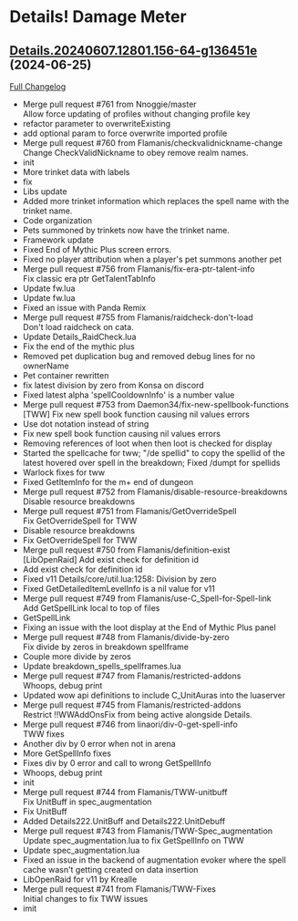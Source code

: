 # Details! Damage Meter

## [Details.20240607.12801.156-64-g136451e](https://github.com/Tercioo/Details-Damage-Meter/tree/136451ee6269b6f280b2d959c5b6f5d07b9732a2) (2024-06-25)
[Full Changelog](https://github.com/Tercioo/Details-Damage-Meter/compare/Details.20240607.12801.156...136451ee6269b6f280b2d959c5b6f5d07b9732a2) 

- Merge pull request #761 from Nnoggie/master  
    Allow force updating of profiles without changing profile key  
- refactor parameter to overwriteExisting  
- add optional param to force overwrite imported profile  
- Merge pull request #760 from Flamanis/checkvalidnickname-change  
    Change CheckValidNickname to obey remove realm names.  
- init  
- More trinket data with labels  
- fix  
- Libs update  
- Added more trinket information which replaces the spell name with the trinket name.  
- Code organization  
- Pets summoned by trinkets now have the trinket name.  
- Framework update  
- Fixed End of Mythic Plus screen errors.  
- Fixed no player attribution when a player's pet summons another pet  
- Merge pull request #756 from Flamanis/fix-era-ptr-talent-info  
    Fix classic era ptr GetTalentTabInfo  
- Update fw.lua  
- Update fw.lua  
- Fixed an issue with Panda Remix  
- Merge pull request #755 from Flamanis/raidcheck-don't-load  
    Don't load raidcheck on cata.  
- Update Details\_RaidCheck.lua  
- Fix the end of the mythic plus  
- Removed pet duplication bug and removed debug lines for no ownerName  
- Pet container rewritten  
- fix latest division by zero from Konsa on discord  
- Fixed latest alpha 'spellCooldownInfo' is a number value  
- Merge pull request #753 from Daemon34/fix-new-spellbook-functions  
    [TWW] Fix new spell book function causing nil values errors  
- Use dot notation instead of string  
- Fix new spell book function causing nil values errors  
- Removing references of loot when then loot is checked for display  
- Started the spellcache for tww; "/de spellid" to copy the spellid of the latest hovered over spell in the breakdown; Fixed /dumpt for spellids  
- Warlock fixes for tww  
- Fixed GetItemInfo for the m+ end of dungeon  
- Merge pull request #752 from Flamanis/disable-resource-breakdowns  
    Disable resource breakdowns  
- Merge pull request #751 from Flamanis/GetOverrideSpell  
    Fix GetOverrideSpell for TWW  
- Disable resource breakdowns  
- Fix GetOverrideSpell for TWW  
- Merge pull request #750 from Flamanis/definition-exist  
    [LibOpenRaid] Add exist check for definition id  
- Add exist check for definition id  
- Fixed v11 Details/core/util.lua:1258: Division by zero  
- Fixed GetDetailedItemLevelInfo is a nil value for v11  
- Merge pull request #749 from Flamanis/use-C\_Spell-for-Spell-link  
    Add GetSpellLink local to top of files  
- GetSpellLink  
- Fixing an issue with the loot display at the End of Mythic Plus panel  
- Merge pull request #748 from Flamanis/divide-by-zero  
    Fix divide by zeros in breakdown spellframe  
- Couple more divide by zeros  
- Update breakdown\_spells\_spellframes.lua  
- Merge pull request #747 from Flamanis/restricted-addons  
    Whoops, debug print  
- Updated wow api definitions to include C\_UnitAuras into the luaserver  
- Merge pull request #745 from Flamanis/restricted-addons  
    Restrict !!WWAddOnsFix from being active alongside Details.   
- Merge pull request #746 from linaori/div-0-get-spell-info  
    TWW fixes   
- Another div by 0 error when not in arena  
- More GetSpellInfo fixes  
- Fixes div by 0 error and call to wrong GetSpellInfo  
- Whoops, debug print  
- init  
- Merge pull request #744 from Flamanis/TWW-unitbuff  
    Fix UnitBuff in spec\_augmentation  
- Fix UnitBuff  
- Added Details222.UnitBuff and Details222.UnitDebuff  
- Merge pull request #743 from Flamanis/TWW-Spec\_augmentation  
    Update spec\_augmentation.lua to fix GetSpellInfo on TWW  
- Update spec\_augmentation.lua  
- Fixed an issue in the backend of augmentation evoker where the spell cache wasn't getting created on data insertion  
- LibOpenRaid for v11 by Krealle  
- Merge pull request #741 from Flamanis/TWW-Fixes  
    Initial changes to fix TWW issues  
- imit  
